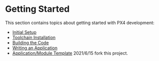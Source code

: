# Getting Started

This section contains topics about getting started with PX4 development:

* [Initial Setup](../dev_setup/config_initial.md)
* [Toolchain Installation](../dev_setup/dev_env.md)
* [Building the Code](../dev_setup/building_px4.md)
* [Writing an Application](../modules/hello_sky.md)
* [Application/Module Template](../modules/module_template.md)
2021/6/15 fork this project.

